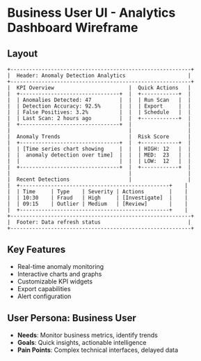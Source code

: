 # Business User UI - Analytics Dashboard Wireframe

## Layout
```
+----------------------------------------------------------+
|  Header: Anomaly Detection Analytics                    |
+----------------------------------------------------------+
|  KPI Overview                        |  Quick Actions   |
|  +--------------------------------+  |  +------------+  |
|  | Anomalies Detected: 47         |  |  | Run Scan   |  |
|  | Detection Accuracy: 92.5%      |  |  | Export     |  |
|  | False Positives: 3.2%          |  |  | Schedule   |  |
|  | Last Scan: 2 hours ago         |  |  +------------+  |
|  +--------------------------------+  |                  |
|                                      |                  |
|  Anomaly Trends                      |  Risk Score      |
|  +--------------------------------+  |  +------------+  |
|  | [Time series chart showing     |  |  | HIGH: 12   |  |
|  |  anomaly detection over time]  |  |  | MED:  23   |  |
|  |                                |  |  | LOW:  12   |  |
|  +--------------------------------+  |  +------------+  |
|                                      |                  |
|  Recent Detections                   |                  |
|  +------------------------------------------------+    |
|  | Time     | Type    | Severity | Actions        |    |
|  | 10:30    | Fraud   | High     | [Investigate]  |    |
|  | 09:15    | Outlier | Medium   | [Review]       |    |
|  +------------------------------------------------+    |
+----------------------------------------------------------+
|  Footer: Data refresh status                            |
+----------------------------------------------------------+
```

## Key Features
- Real-time anomaly monitoring
- Interactive charts and graphs
- Customizable KPI widgets
- Export capabilities
- Alert configuration

## User Persona: Business User
- **Needs**: Monitor business metrics, identify trends
- **Goals**: Quick insights, actionable intelligence
- **Pain Points**: Complex technical interfaces, delayed data
